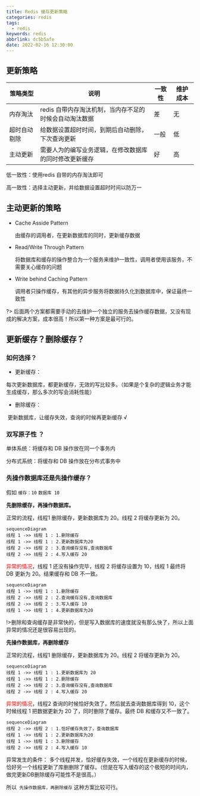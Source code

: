 ```yaml
---
title: Redis 缓存更新策略
categories: redis
tags:
  - redis
keywords: redis
abbrlink: dc5b5afe
date: 2022-02-16 12:30:00
---
```



## 更新策略

| 策略类型     | 说明                                                   | 一致性 | 维护成本 |
| ------------ | ------------------------------------------------------ | ------ | -------- |
| 内存淘汰     | redis 自带内存淘汰机制，当内存不足的时候会自动淘汰数据 | 差     | 无       |
| 超时自动剔除 | 给数据设置超时时间，到期后自动删除，下次查询更新       | 一般   | 低       |
| 主动更新     | 需要人为的编写业务逻辑，在修改数据库的同时修改更新缓存 | 好     | 高       |



低一致性：使用redis 自带的内存淘汰即可

高一致性：选择主动更新，并给数据设置超时时间以防万一



## 主动更新的策略



- Cache Asside Pattern 

  由缓存的调用者，在更新数据库的同时，更新缓存数据

- Read/Write Through Pattern

  将数据库和缓存的操作整合为一个服务来维护一致性，调用者使用该服务，不需要关心缓存的问题

- Write behind Caching Pattern

  调用者只操作缓存，有其他的异步服务将数据持久化到数据库中，保证最终一致性



?> 后面两个方案都需要手动的去维护一个独立的服务去操作缓存数据，又没有现成的解决方案，成本很高！所以第一种方案是最可行的。



## 更新缓存？删除缓存？ 

### 如何选择？

- 更新缓存：

​	每次更新数据库，都更新缓存，无效的写比较多。（如果是个复杂的逻辑业务才能生成缓存，那么多次的写会消耗性能）

- 删除缓存：

​	更新数据库，让缓存失效，查询的时候再更新缓存   √

### 双写原子性 ？

单体系统：将缓存和 DB 操作放在同一个事务内

分布式系统：将缓存和 DB 操作放在分布式事务中

### 先操作数据库还是先操作缓存？

假如 `缓存：10` `数据库 10`

<!--  panels:start   -->

<!--  div:title-panel  -->

**先删除缓存，再操作数据库。**

<!--  div:left-panel  -->

正常的流程，线程1 删除缓存，更新数据库为 20。线程 2 将缓存更新为 20。

```mermaid
sequenceDiagram 
线程 1 ->> 线程 1 : 1.删除缓存
线程 1 ->> 线程 1 : 2.更新数据库为20
线程 2 ->> 线程 2 : 3.查询缓存没有,查询数据库
线程 2 ->> 线程 2 : 4.写入缓存 20
```



<!--  div:right-panel  -->

  <span style="color:red">异常的情况</span>，线程 1 还没有操作完毕，线程 2 将缓存设置为 10，线程 1 最终将 DB 更新为 20。结果缓存和 DB 不一致。

```mermaid
sequenceDiagram 
线程 1 ->> 线程 1 : 1.删除缓存
线程 2 ->> 线程 2 : 2.查询缓存没有,查询数据库
线程 2 ->> 线程 2 : 3.写入缓存 10
线程 1 ->> 线程 1 : 4.更新数据库为20
```



<!--  panels:end  -->

!>删除和查询缓存是非常快的，但是写入数据库的速度就没有那么快了，所以上面异常的情况还是很容易出现的。







<!--  panels:start   -->

<!--  div:title-panel  -->

**先操作数据库，再删除缓存**

<!--  div:left-panel  -->

正常的流程，线程1 删除缓存，更新数据库为 20。线程 2 将缓存更新为 20。

```mermaid
sequenceDiagram 
线程 1 ->> 线程 1 : 1.更新数据库为 20
线程 1 ->> 线程 1 : 2.删除缓存
线程 2 ->> 线程 2 : 3.查询缓存没有,查询数据库
线程 2 ->> 线程 2 : 4.写入缓存 20
```



<!--  div:right-panel  -->

<span style="color:red">异常的情况</span>，线程2 查询的时候恰好失效了，然后就去查询数据库得到 10，这个时候线程 1 把数据更新为 20 了，同时删除了缓存。最终 DB 和缓存又不一致了。

```mermaid
sequenceDiagram 
线程 2 ->> 线程 2 : 1.恰好缓存失效了，查询数据库
线程 1 ->> 线程 1 : 2.更新数据库为20
线程 1 ->> 线程 1 : 3.删除缓存
线程 2 ->> 线程 2 : 4.写入缓存 10
```



<!--  panels:end  -->

异常发生的条件： 多个线程并发，恰好缓存失效，一个线程在更新缓存的时候，恰好另一个线程更新了库删删除了缓存。（但是在写入缓存的这个极短的时间内，做完更新DB删除缓存可能性不是很高。）

所以` 先操作数据库，再删除缓存` 这种方案比较可行。









































